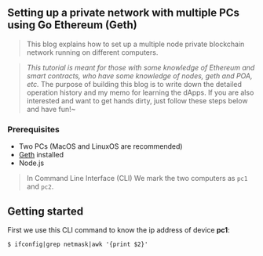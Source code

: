 ## Setting up a private network with multiple PCs using Go Ethereum (Geth)

> This blog explains how to set up a multiple node private blockchain network running on different computers.

> _This tutorial is meant for those with some knowledge of Ethereum and smart contracts, who have some knowledge of nodes, geth and POA, etc._
> The purpose of building this blog is to write down the detailed operation history and my memo for learning the dApps.
> If you are also interested and want to get hands dirty, just follow these steps below and have fun!~

### Prerequisites
- Two PCs (MacOS and LinuxOS are recommended)
- [Geth](https://geth.ethereum.org/docs/install-and-build/installing-geth) installed
- Node.js 


> In Command Line Interface (CLI) We mark the two computers as `pc1` and `pc2`. 

## Getting started

First we use this CLI command to know the ip address of device **pc1**:
```linux
$ ifconfig|grep netmask|awk '{print $2}'
```

